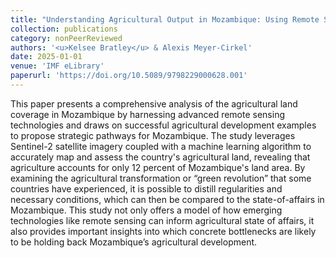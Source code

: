 ```yaml
---
title: "Understanding Agricultural Output in Mozambique: Using Remote Sensing to Initiate a Discussion on Development"
collection: publications
category: nonPeerReviewed
authors: '<u>Kelsee Bratley</u> & Alexis Meyer-Cirkel'
date: 2025-01-01
venue: 'IMF eLibrary'
paperurl: 'https://doi.org/10.5089/9798229000628.001'
---
```


This paper presents a comprehensive analysis of the agricultural land coverage in Mozambique by harnessing advanced remote sensing technologies and draws on successful agricultural development examples to propose strategic pathways for Mozambique. The study leverages Sentinel-2 satellite imagery coupled with a machine learning algorithm to accurately map and assess the country's agricultural land, revealing that agriculture accounts for only 12 percent of Mozambique's land area. By examining the agricultural transformation or “green revolution” that some countries have experienced, it is possible to distill regularities and necessary conditions, which can then be compared to the state-of-affairs in Mozambique. This study not only offers a model of how emerging technologies like remote sensing can inform agricultural state of affairs, it also provides important insights into which concrete bottlenecks are likely to be holding back Mozambique’s agricultural development.
